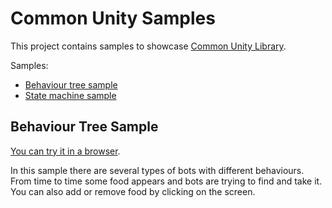 # Common Unity Samples

This project contains samples to showcase [Common Unity Library](https://github.com/m039/CommonUnityLibrary).

Samples:
* [Behaviour tree sample](/Assets/Scripts/BehaviourTreeSample)
* [State machine sample](/Assets/Scripts/StateMachineSample)

## Behaviour Tree Sample

[You can try it in a browser](http://m039.github.io/CommonUnitySamples). 

In this sample there are several types of bots with different behaviours. From time to time some food appears and bots are trying to find and take it. You can also add or remove food by clicking on the screen.
